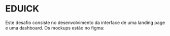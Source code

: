 # EDUICK
Este desafio consiste no desenvolvimento da interface de uma landing page e uma dashboard. Os mockups estão no figma:
